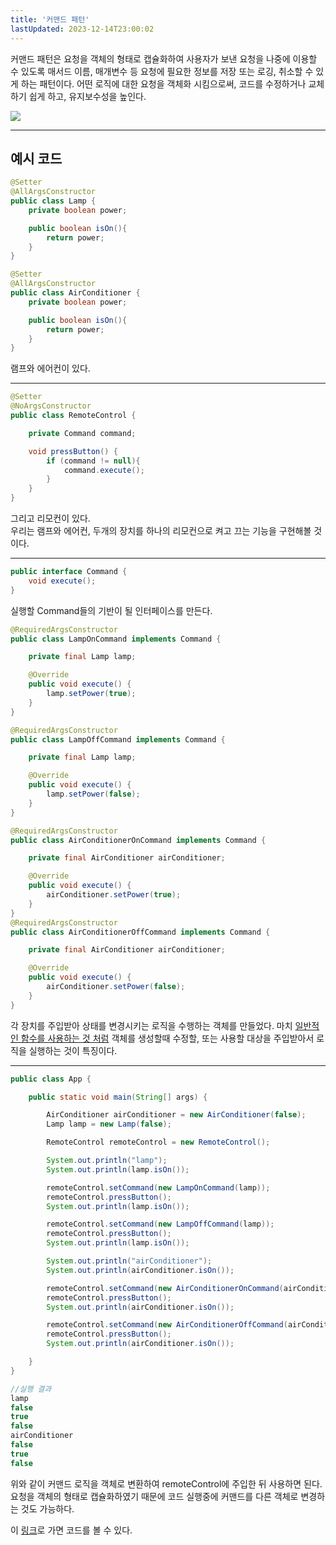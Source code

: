 ```yaml
---
title: '커맨드 패턴'
lastUpdated: 2023-12-14T23:00:02
---
```


커맨드 패턴은 요청을 객체의 형태로 캡슐화하여 사용자가 보낸 요청을 나중에 이용할 수 있도록 매서드 이름, 매개변수 등 요청에 필요한 정보를 저장 또는 로깅, 취소할 수 있게 하는 패턴이다. 어떤 로직에 대한 요청을 객체화 시킴으로써, 코드를 수정하거나 교체하기 쉽게 하고, 유지보수성을 높인다. 

<img src="https://t1.daumcdn.net/cfile/tistory/2107F63B53F1CB5706">

---

## 예시 코드

```java
@Setter
@AllArgsConstructor
public class Lamp {
    private boolean power;

    public boolean isOn(){
        return power;
    }
}

@Setter
@AllArgsConstructor
public class AirConditioner {
    private boolean power;

    public boolean isOn(){
        return power;
    }
}
```

램프와 에어컨이 있다.

---

```java
@Setter
@NoArgsConstructor
public class RemoteControl {

    private Command command;

    void pressButton() {
        if (command != null){
            command.execute();
        }
    }
}
```

그리고 리모컨이 있다.<br>
우리는 램프와 에어컨, 두개의 장치를 하나의 리모컨으로 켜고 끄는 기능을 구현해볼 것이다.

---

```java
public interface Command {
    void execute();
}
```

실행할 Command들의 기반이 될 인터페이스를 만든다.

```java
@RequiredArgsConstructor
public class LampOnCommand implements Command {

    private final Lamp lamp;

    @Override
    public void execute() {
        lamp.setPower(true);
    }
}

@RequiredArgsConstructor
public class LampOffCommand implements Command {

    private final Lamp lamp;

    @Override
    public void execute() {
        lamp.setPower(false);
    }
}
```
```java
@RequiredArgsConstructor
public class AirConditionerOnCommand implements Command {

    private final AirConditioner airConditioner;

    @Override
    public void execute() {
        airConditioner.setPower(true);
    }
}
@RequiredArgsConstructor
public class AirConditionerOffCommand implements Command {

    private final AirConditioner airConditioner;

    @Override
    public void execute() {
        airConditioner.setPower(false);
    }
}
```

각 장치를 주입받아 상태를 변경시키는 로직을 수행하는 객체를 만들었다. 마치 <u>일반적인 함수를 사용하는 것 처럼</u> 객체를 생성할때 수정할, 또는 사용할 대상을 주입받아서 로직을 실행하는 것이 특징이다.

---

```java
public class App {

    public static void main(String[] args) {

        AirConditioner airConditioner = new AirConditioner(false);
        Lamp lamp = new Lamp(false);

        RemoteControl remoteControl = new RemoteControl();

        System.out.println("lamp");
        System.out.println(lamp.isOn());

        remoteControl.setCommand(new LampOnCommand(lamp));
        remoteControl.pressButton();
        System.out.println(lamp.isOn());

        remoteControl.setCommand(new LampOffCommand(lamp));
        remoteControl.pressButton();
        System.out.println(lamp.isOn());

        System.out.println("airConditioner");
        System.out.println(airConditioner.isOn());

        remoteControl.setCommand(new AirConditionerOnCommand(airConditioner));
        remoteControl.pressButton();
        System.out.println(airConditioner.isOn());

        remoteControl.setCommand(new AirConditionerOffCommand(airConditioner));
        remoteControl.pressButton();
        System.out.println(airConditioner.isOn());

    }
}
```

```java
//실행 결과
lamp
false
true
false
airConditioner
false
true
false
```

위와 같이 커맨드 로직을 객체로 변환하여 remoteControl에 주입한 뒤 사용하면 된다. 요청을 객체의 형태로 캡슐화하였기 때문에 코드 실행중에 커맨드를 다른 객체로 변경하는 것도 가능하다.

이 <a href="https://github.com/rlaisqls/GoF-DesignPatterns/tree/master/src/main/java/com/study/gof/designpattrens/_03_BehavioralPattern/command">링크</a>로 가면 코드를 볼 수 있다.
